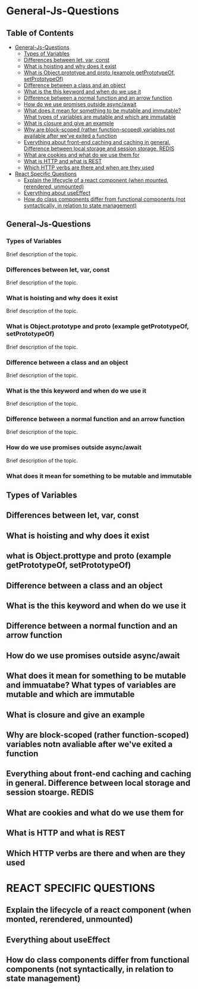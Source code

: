 # General-Js-Questions

## Table of Contents
- [General-Js-Questions](#general-js-questions)
  - [Types of Variables](#types-of-variables)
  - [Differences between let, var, const](#differences-between-let-var-const)
  - [What is hoisting and why does it exist](#what-is-hoisting-and-why-does-it-exist)
  - [What is Object.prototype and proto (example getPrototypeOf, setPrototypeOf)](#what-is-objectprototype-and-proto-example-getprototypeof-setprototypeof)
  - [Difference between a class and an object](#difference-between-a-class-and-an-object)
  - [What is the this keyword and when do we use it](#what-is-the-this-keyword-and-when-do-we-use-it)
  - [Difference between a normal function and an arrow function](#difference-between-a-normal-function-and-an-arrow-function)
  - [How do we use promises outside async/await](#how-do-we-use-promises-outside-asyncawait)
  - [What does it mean for something to be mutable and immutable? What types of variables are mutable and which are immutable](#what-does-it-mean-for-something-to-be-mutable-and-immutable-what-types-of-variables-are-mutable-and-which-are-immutable)
  - [What is closure and give an example](#what-is-closure-and-give-an-example)
  - [Why are block-scoped (rather function-scoped) variables not available after we've exited a function](#why-are-block-scoped-rather-function-scoped-variables-not-available-after-weve-exited-a-function)
  - [Everything about front-end caching and caching in general. Difference between local storage and session storage. REDIS](#everything-about-front-end-caching-and-caching-in-general-difference-between-local-storage-and-session-storage-redis)
  - [What are cookies and what do we use them for](#what-are-cookies-and-what-do-we-use-them-for)
  - [What is HTTP and what is REST](#what-is-http-and-what-is-rest)
  - [Which HTTP verbs are there and when are they used](#which-http-verbs-are-there-and-when-are-they-used)
- [React Specific Questions](#react-specific-questions)
  - [Explain the lifecycle of a react component (when mounted, rerendered, unmounted)](#explain-the-lifecycle-of-a-react-component-when-mounted-rerendered-unmounted)
  - [Everything about useEffect](#everything-about-useeffect)
  - [How do class components differ from functional components (not syntactically, in relation to state management)](#how-do-class-components-differ-from-functional-components-not-syntactically-in-relation-to-state-management)

## General-Js-Questions

### Types of Variables
Brief description of the topic.

### Differences between let, var, const
Brief description of the topic.

### What is hoisting and why does it exist
Brief description of the topic.

### What is Object.prototype and proto (example getPrototypeOf, setPrototypeOf)
Brief description of the topic.

### Difference between a class and an object
Brief description of the topic.

### What is the this keyword and when do we use it
Brief description of the topic.

### Difference between a normal function and an arrow function
Brief description of the topic.

### How do we use promises outside async/await
Brief description of the topic.

### What does it mean for something to be mutable and immutable

## Types of Variables

## Differences between let, var, const

## What is hoisting and why does it exist

## what is Object.prottype and proto (example getPrototypeOf, setPrototypeOf)

## Difference between a class and an object

## What is the this keyword and when do we use it

## Difference between a normal function and an arrow function

## How do we use promises outside async/await

## What does it mean for something to be mutable and immuatabe? What types of variables are mutable and which are immutable

## What is closure and give an example

## Why are block-scoped (rather function-scoped) variables notn avaliable after we've exited a function

## Everything about front-end caching and caching in general. Difference between local storage and session stoarge. REDIS

## What are cookies and what do we use them for 

## What is HTTP and what is REST 

## Which HTTP verbs are there and when are they used 

# REACT SPECIFIC QUESTIONS
## Explain the lifecycle of a react component (when monted, rerendered, unmounted)

## Everything about useEffect

## How do class components differ from functional components (not syntactically, in relation to state management)
